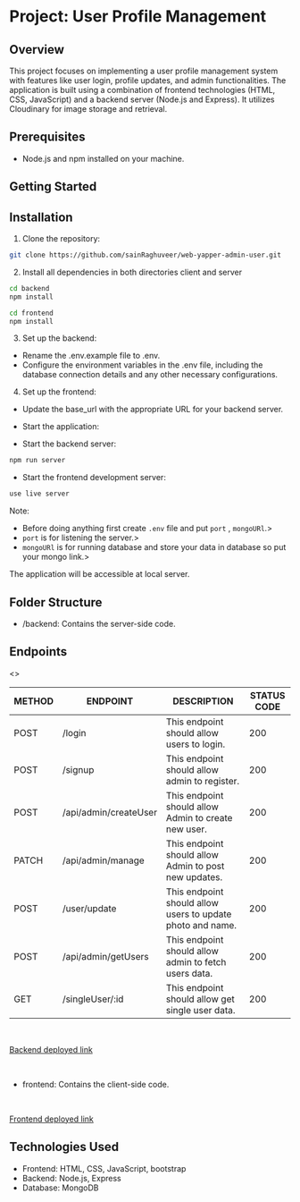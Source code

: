 # Project: User Profile Management

## Overview
This project focuses on implementing a user profile management system with features like user login, profile updates, and admin functionalities. The application is built using a combination of frontend technologies (HTML, CSS, JavaScript) and a backend server (Node.js and Express). It utilizes Cloudinary for image storage and retrieval.

## Prerequisites
- Node.js and npm installed on your machine.

## Getting Started

## Installation

1. Clone the repository:

```bash
git clone https://github.com/sainRaghuveer/web-yapper-admin-user.git
```
2. Install all dependencies in both directories client and server

```bash
cd backend 
npm install

cd frontend 
npm install
```

3. Set up the backend:

 - Rename the .env.example file to .env.
 - Configure the environment variables in the .env file, including the database connection details and any other necessary configurations.

4. Set up the frontend:


 - Update the base_url with the appropriate URL for your backend server.
 - Start the application:

- Start the backend server:

```bash
npm run server

```
- Start the frontend development server:

```bash
use live server

```

Note:
- Before doing anything first create `.env` file and put `port` , `mongoURl`.> 
- `port` is for listening the server.>
- `mongoURl` is for running database and store your data in database so put your mongo link.>

The application will be accessible at local server.

## Folder Structure
 - /backend: Contains the server-side code.

## Endpoints

<table>
    <thead>
        <tr>
            <th>METHOD</th>
            <th>ENDPOINT</th>
            <th>DESCRIPTION</th>
            <th>STATUS CODE</th>
        </tr>
    </thead>
    <tbody>
        <tr>
            <td>POST</td>
            <td>/login</td>
            <td>This endpoint should allow users to login.</td>
            <td>200</td>
        </tr>
        <tr>
            <td>POST</td>
            <td>/signup</td>
            <td>This endpoint should allow admin to register.</td>
            <td>200</td>
        </tr>
        <tr>
            <td>POST</td>
            <td>/api/admin/createUser</td>
            <td>This endpoint should allow Admin to create new user.</td>
            <td>200</td>
        </tr>
        <tr>
            <td>PATCH</td>
            <td>/api/admin/manage</td>
            <td>This endpoint should allow Admin to post new updates.</td>
            <td>200</td>
        </tr>
        <>
            <td>POST</td>
            <td>/user/update</td>
            <td>This endpoint should allow users to update photo and name.</td>
            <td>200</td>
        <tr>
            <td>POST</td>
            <td>/api/admin/getUsers</td>
            <td>This endpoint should allow admin to fetch users data.</td>
            <td>200</td>
        </tr>
        <tr>
            <td>GET</td>
            <td>/singleUser/:id</td>
            <td>This endpoint should allow get single user data.</td>
            <td>200</td>
        </tr>
    </tbody>
</table>

<br>

<a href="https://we-yapper-backend.onrender.com/">Backend deployed link</a>

<br>

 - frontend: Contains the client-side code.

<br>

<a href="https://65aab5784806470e2e97c2ab--aesthetic-cobbler-5973f3.netlify.app/">Frontend deployed link</a>

## Technologies Used
 - Frontend: HTML, CSS, JavaScript, bootstrap
 - Backend: Node.js, Express
 - Database: MongoDB



